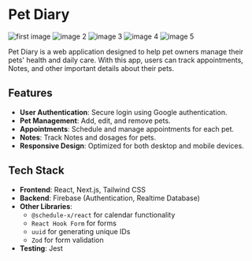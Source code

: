 # Pet Diary

![first image](https://github.com/user-attachments/assets/26142643-13be-47ad-b5c1-6de4cfc9c0ef)
![image 2](https://github.com/user-attachments/assets/62c9d3ce-424f-4a7e-b950-a01f8251bb9e)
![image 3](https://github.com/user-attachments/assets/fe9a84a8-c791-4a94-967f-4d0750b8e127)
![image 4](https://github.com/user-attachments/assets/46b19f8b-14f2-4a71-8df4-19782a7f703f)
![image 5](https://github.com/user-attachments/assets/76e58a28-ef87-4b1c-b36e-9489bcbd4c6e)

Pet Diary is a web application designed to help pet owners manage their pets' health and daily care. With this app, users can track appointments, Notes, and other important details about their pets.

## Features

- **User Authentication**: Secure login using Google authentication.
- **Pet Management**: Add, edit, and remove pets.
- **Appointments**: Schedule and manage appointments for each pet.
- **Notes**: Track Notes and dosages for pets.
- **Responsive Design**: Optimized for both desktop and mobile devices.

## Tech Stack

- **Frontend**: React, Next.js, Tailwind CSS
- **Backend**: Firebase (Authentication, Realtime Database)
- **Other Libraries**:
  - `@schedule-x/react` for calendar functionality
  - `React Hook Form` for forms
  - `uuid` for generating unique IDs
  - `Zod` for form validation
- **Testing**: Jest
